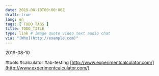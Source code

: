 ```yaml
---
date: 2019-08-10T00:00:00Z
draft: true
lang: en
tags: [ TODO_TAGS ]
title: TODO_TITLE
type: link # image quote video text audio chat
via: "[Who](http://example.com)"
---
```



2019-08-10

#tools #calculator #ab-testing
[http://www.experimentcalculator.com/](http://www.experimentcalculator.com/)


